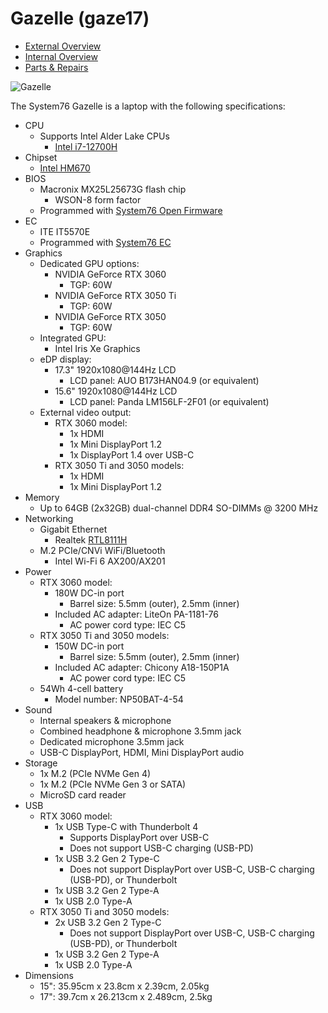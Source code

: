 # Gazelle (gaze17)

- [External Overview](./external-overview.md)
- [Internal Overview](./internal-overview.md)
- [Parts & Repairs](./repairs.md)

![Gazelle](./img/gaze17.webp)

The System76 Gazelle is a laptop with the following specifications:

- CPU
    - Supports Intel Alder Lake CPUs
        - [Intel i7-12700H](https://ark.intel.com/content/www/us/en/ark/products/132228/intel-core-i712700h-processor-24m-cache-up-to-4-70-ghz.html)
- Chipset
    - [Intel HM670](https://ark.intel.com/content/www/us/en/ark/products/187451/intel-hm670-chipset.html)
- BIOS
    - Macronix MX25L25673G flash chip
        - WSON-8 form factor
    - Programmed with [System76 Open Firmware](https://github.com/system76/firmware-open)
- EC
    - ITE IT5570E
    - Programmed with [System76 EC](https://github.com/system76/ec)
- Graphics
    - Dedicated GPU options:
        - NVIDIA GeForce RTX 3060
            - TGP: 60W
        - NVIDIA GeForce RTX 3050 Ti
            - TGP: 60W
        - NVIDIA GeForce RTX 3050
            - TGP: 60W
    - Integrated GPU:
        - Intel Iris Xe Graphics 
    - eDP display:
        - 17.3" 1920x1080@144Hz LCD
            - LCD panel: AUO B173HAN04.9 (or equivalent)
        - 15.6" 1920x1080@144Hz LCD
            - LCD panel: Panda LM156LF-2F01 (or equivalent)
    - External video output:
        - RTX 3060 model:
            - 1x HDMI
            - 1x Mini DisplayPort 1.2
            - 1x DisplayPort 1.4 over USB-C
        - RTX 3050 Ti and 3050 models:
            - 1x HDMI
            - 1x Mini DisplayPort 1.2
- Memory
    - Up to 64GB (2x32GB) dual-channel DDR4 SO-DIMMs @ 3200 MHz
- Networking
    - Gigabit Ethernet
        - Realtek [RTL8111H](https://www.realtek.com/en/products/communications-network-ics/item/rtl8111h-s-cg)
    - M.2 PCIe/CNVi WiFi/Bluetooth
        - Intel Wi-Fi 6 AX200/AX201
- Power
    - RTX 3060 model:
        - 180W DC-in port
            - Barrel size: 5.5mm (outer), 2.5mm (inner)
        - Included AC adapter: LiteOn PA-1181-76
            - AC power cord type: IEC C5
    - RTX 3050 Ti and 3050 models:
        - 150W DC-in port
            - Barrel size: 5.5mm (outer), 2.5mm (inner)
        - Included AC adapter: Chicony A18-150P1A
            - AC power cord type: IEC C5
    - 54Wh 4-cell battery
        - Model number: NP50BAT-4-54
- Sound
    - Internal speakers & microphone
    - Combined headphone & microphone 3.5mm jack
    - Dedicated microphone 3.5mm jack
    - USB-C DisplayPort, HDMI, Mini DisplayPort audio
- Storage
    - 1x M.2 (PCIe NVMe Gen 4)
    - 1x M.2 (PCIe NVMe Gen 3 or SATA)
    - MicroSD card reader
- USB
    - RTX 3060 model:
        - 1x USB Type-C with Thunderbolt 4
            - Supports DisplayPort over USB-C
            - Does not support USB-C charging (USB-PD)
        - 1x USB 3.2 Gen 2 Type-C
            - Does not support DisplayPort over USB-C, USB-C charging (USB-PD), or Thunderbolt
        - 1x USB 3.2 Gen 2 Type-A
        - 1x USB 2.0 Type-A
    - RTX 3050 Ti and 3050 models:
        - 2x USB 3.2 Gen 2 Type-C
            - Does not support DisplayPort over USB-C, USB-C charging (USB-PD), or Thunderbolt
        - 1x USB 3.2 Gen 2 Type-A
        - 1x USB 2.0 Type-A
- Dimensions
    - 15": 35.95cm x 23.8cm x 2.39cm, 2.05kg
    - 17": 39.7cm x 26.213cm x 2.489cm, 2.5kg
